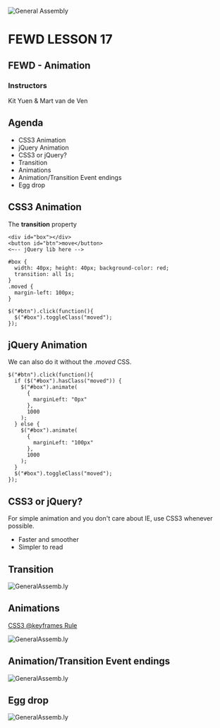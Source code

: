 ![General Assembly](../assets/images/ga.png)
# FEWD LESSON 17

## FEWD - Animation

### Instructors
Kit Yuen & Mart van de Ven



## Agenda
<aside class="notes"></aside>

* CSS3 Animation
* jQuery Animation
* CSS3 or jQuery?
* Transition
* Animations
* Animation/Transition Event endings
* Egg drop



## CSS3 Animation
<aside class="notes"></aside>

The __transition__ property

```
<div id="box"></div>
<button id="btn">move</button>
<~-- jQuery lib here -->
```

```
#box {
  width: 40px; height: 40px; background-color: red;
  transition: all 1s;
}
.moved {
  margin-left: 100px;
}
```

```
$("#btn").click(function(){
  $("#box").toggleClass("moved");
});
```



## jQuery Animation
<aside class="notes"></aside>

We can also do it without the _.moved_ CSS.

```
$("#btn").click(function(){
  if ($("#box").hasClass("moved")) {
    $("#box").animate(
      {
        marginLeft: "0px"
      },
      1000
    );
  } else {
    $("#box").animate(
      {
        marginLeft: "100px"
      },
      1000
    );
  }
  $("#box").toggleClass("moved");
});
```



## CSS3 or jQuery?
<aside class="notes"></aside>

For simple animation and you don't care about IE, use CSS3 whenever possible.

* Faster and smoother
* Simpler to read



## Transition
<aside class="notes"></aside>

![GeneralAssemb.ly](../assets/images/icons/code_along.png)



## Animations
<aside class="notes"></aside>

[CSS3 @keyframes Rule](http://www.w3schools.com/cssref/css3_pr_animation-keyframes.asp)

![GeneralAssemb.ly](../assets/images/icons/code_along.png)



## Animation/Transition Event endings
<aside class="notes"></aside>

![GeneralAssemb.ly](../assets/images/icons/code_along.png)



## Egg drop
<aside class="notes"></aside>

![GeneralAssemb.ly](../assets/images/icons/exercise_icon_md.png)